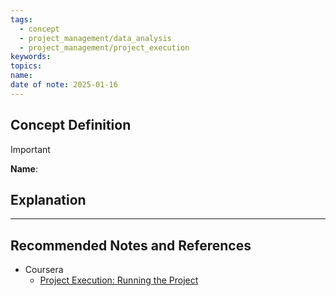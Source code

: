 ```yaml
---
tags:
  - concept
  - project_management/data_analysis
  - project_management/project_execution
keywords: 
topics: 
name: 
date of note: 2025-01-16
---
```


## Concept Definition

>[!important]
>**Name**: 



## Explanation





-----------
##  Recommended Notes and References



- Coursera
	- [Project Execution: Running the Project](https://www.coursera.org/learn/project-execution-google/home/welcome)
